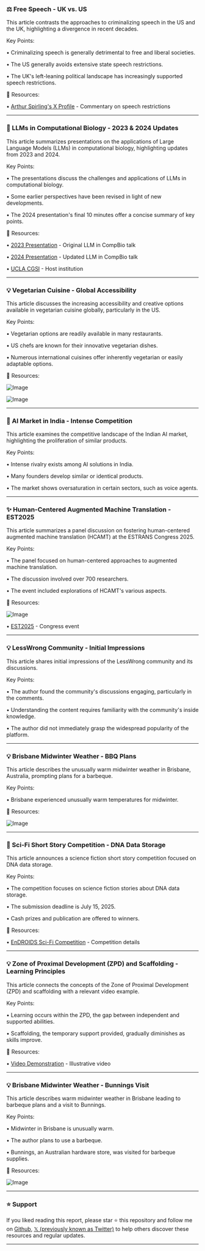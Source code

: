 ### ⚖️ Free Speech - UK vs. US

This article contrasts the approaches to criminalizing speech in the US and the UK, highlighting a divergence in recent decades.

Key Points:

• Criminalizing speech is generally detrimental to free and liberal societies.

• The US generally avoids extensive state speech restrictions.

• The UK's left-leaning political landscape has increasingly supported speech restrictions.


🔗 Resources:

• [Arthur Spirling's X Profile](https://x.com/arthur_spirling) - Commentary on speech restrictions


---
### 🤖 LLMs in Computational Biology - 2023 & 2024 Updates

This article summarizes presentations on the applications of Large Language Models (LLMs) in computational biology, highlighting updates from 2023 and 2024.

Key Points:

•  The presentations discuss the challenges and applications of LLMs in computational biology.

• Some earlier perspectives have been revised in light of new developments.

• The 2024 presentation's final 10 minutes offer a concise summary of key points.


🔗 Resources:

• [2023 Presentation](https://youtu.be/tRTVxlakJCw) -  Original LLM in CompBio talk

• [2024 Presentation](https://t.co/QEaP50tcR2) - Updated LLM in CompBio talk

• [UCLA CGSI](https://x.com/UCLA_CGSI) -  Host institution


---
### 💡 Vegetarian Cuisine - Global Accessibility

This article discusses the increasing accessibility and creative options available in vegetarian cuisine globally, particularly in the US.

Key Points:

• Vegetarian options are readily available in many restaurants.

• US chefs are known for their innovative vegetarian dishes.

• Numerous international cuisines offer inherently vegetarian or easily adaptable options.


🔗 Resources:

![Image](https://pbs.twimg.com/media/GaQndR7bUAIRtco?format=jpg&name=small)

![Image](https://pbs.twimg.com/media/GaQndStbUAA-DjO?format=jpg&name=small)


---
### 🤖 AI Market in India - Intense Competition

This article examines the competitive landscape of the Indian AI market, highlighting the proliferation of similar products.

Key Points:

• Intense rivalry exists among AI solutions in India.

• Many founders develop similar or identical products.

• The market shows oversaturation in certain sectors, such as voice agents.


---
### ✨ Human-Centered Augmented Machine Translation - EST2025

This article summarizes a panel discussion on fostering human-centered augmented machine translation (HCAMT) at the ESTRANS Congress 2025.

Key Points:

• The panel focused on human-centered approaches to augmented machine translation.

•  The discussion involved over 700 researchers.

• The event included explorations of HCAMT's various aspects.


🔗 Resources:

![Image](https://pbs.twimg.com/media/GvAh1aLXcAAf8sF?format=jpg&name=small)

• [EST2025](https://x.com/estrans) - Congress event


---
### 💡 LessWrong Community - Initial Impressions

This article shares initial impressions of the LessWrong community and its discussions.

Key Points:

• The author found the community's discussions engaging, particularly in the comments.

• Understanding the content requires familiarity with the community's inside knowledge.

• The author did not immediately grasp the widespread popularity of the platform.


---
### 💡 Brisbane Midwinter Weather - BBQ Plans

This article describes the unusually warm midwinter weather in Brisbane, Australia, prompting plans for a barbeque.

Key Points:

• Brisbane experienced unusually warm temperatures for midwinter.


🔗 Resources:

![Image](https://pbs.twimg.com/ext_tw_video_thumb/1941065960825176064/pu/img/ZYN-Es06CYzw8ck0.jpg)


---
### 🚀 Sci-Fi Short Story Competition - DNA Data Storage

This article announces a science fiction short story competition focused on DNA data storage.

Key Points:

• The competition focuses on science fiction stories about DNA data storage.

• The submission deadline is July 15, 2025.

• Cash prizes and publication are offered to winners.


🔗 Resources:

• [EnDROIDS Sci-Fi Competition](https://endroids.ico2s.org/scifi/) - Competition details


---
### 💡 Zone of Proximal Development (ZPD) and Scaffolding - Learning Principles

This article connects the concepts of the Zone of Proximal Development (ZPD) and scaffolding with a relevant video example.

Key Points:

• Learning occurs within the ZPD, the gap between independent and supported abilities.

• Scaffolding, the temporary support provided, gradually diminishes as skills improve.


🔗 Resources:

• [Video Demonstration](https://t.co/KqYmyEP8sy) - Illustrative video


---
### 💡 Brisbane Midwinter Weather - Bunnings Visit

This article describes warm midwinter weather in Brisbane leading to barbeque plans and a visit to Bunnings.

Key Points:

• Midwinter in Brisbane is unusually warm.

• The author plans to use a barbeque.

• Bunnings, an Australian hardware store, was visited for barbeque supplies.


🔗 Resources:

![Image](https://pbs.twimg.com/media/Gu7BhBUW4AAginC?format=jpg&name=small)


---

### ⭐️ Support

If you liked reading this report, please star ⭐️ this repository and follow me on [Github](https://github.com/Drix10), [𝕏 (previously known as Twitter)](https://x.com/DRIX_10_) to help others discover these resources and regular updates.

---